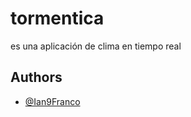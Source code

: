 # tormentica
es una aplicación de clima en tiempo real




## Authors

- [@Ian9Franco][def]

[def]: https://github.com/Ian9Franco
